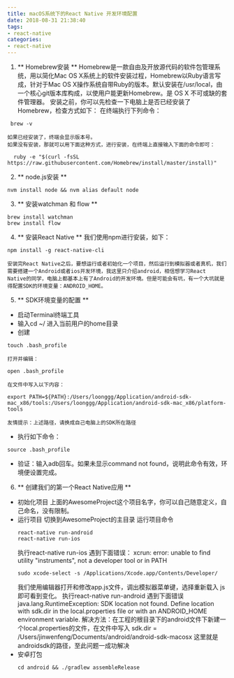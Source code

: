```yaml
---
title: macOS系统下的React Native 开发环境配置
date: 2018-08-31 21:38:40
tags: 
- react-native
categories: 
- react-native
---
```


1. ** Homebrew安装 **
Homebrew是一款自由及开放源代码的软件包管理系统，用以简化Mac OS X系统上的软件安装过程，Homebrew以Ruby语言写成，针对于Mac OS X操作系统自带Ruby的版本。默认安装在/usr/local，由一个核心git版本库构成，以使用户能更新Homebrew。是 OS X 不可或缺的套件管理器。
安装之前，你可以先检查一下电脑上是否已经安装了Homebrew，检查方式如下：
在终端执行下列命令：
```
 brew -v
```
    如果已经安装了，终端会显示版本号。
    如果没有安装，那就可以用下面这种方式，进行安装，在终端上直接输入下面的命令即可：
```
  ruby -e "$(curl -fsSL https://raw.githubusercontent.com/Homebrew/install/master/install)"

```
2. ** node.js安装 **
```
nvm install node && nvm alias default node

```
3. ** 安装watchman 和 flow **
```
brew install watchman
brew install flow

```
4. ** 安装React Native **
我们使用npm进行安装，如下：
```
npm install -g react-native-cli

```
    安装完React Native之后，要想运行或者初始化一个项目，然后运行到模拟器或者真机，我们需要搭建一个Android或者ios开发环境，我这里只介绍android，相信想学习React Native的同学，电脑上都基本上有了Android的开发环境。但是可能会有坑，有一个大坑就是得配置SDK的环境变量：ANDROID_HOME。
5. ** SDK环境变量的配置 **
- 启动Terminal终端工具
- 输入cd ~/ 进入当前用户的home目录
- 创建
```
touch .bash_profile
```
    打开并编辑：
```
open .bash_profile
```
    在文件中写入以下内容：
```
export PATH=${PATH}:/Users/loonggg/Application/android-sdk-mac_x86/tools:/Users/loonggg/Application/android-sdk-mac_x86/platform-tools

```
    友情提示：上述路径，请换成自己电脑上的SDK所在路径

- 执行如下命令：
```
source .bash_profile
```
- 验证：输入adb回车。如果未显示command not found，说明此命令有效，环境便设置完成。
6. ** 创建我们的第一个React Native应用 **
 + 初始化项目
  上面的AwesomeProject这个项目名字，你可以自己随意定义，自己命名，没有限制。
 + 运行项目
   切换到AwesomeProject的主目录
   运行项目命令
   ```
   react-native run-android
   react-native run-ios
   ```
    执行react-native run-ios 遇到下面错误：
    xcrun: error: unable to find utility "instruments", not a developer tool or in PATH
    ```
    sudo xcode-select -s /Applications/Xcode.app/Contents/Developer/

    ```
    我们使用编辑器打开和修改app.js文件，调出模拟器菜单键，选择重新载入 js 即可看到变化。
    执行react-native run-android 遇到下面错误
    java.lang.RuntimeException: SDK location not found. Define location with sdk.dir in the local.properties file or with an ANDROID_HOME environment variable.
    解决方法：在工程的根目录下的android文件下新建一个local.properties的文件，在文件中写入
    sdk.dir = /Users/jinwenfeng/Documents/android/android-sdk-macosx
    这里就是androidsdk的路径，至此问题一成功解决
 + 安卓打包
   ```
   cd android && ./gradlew assembleRelease

   ```



